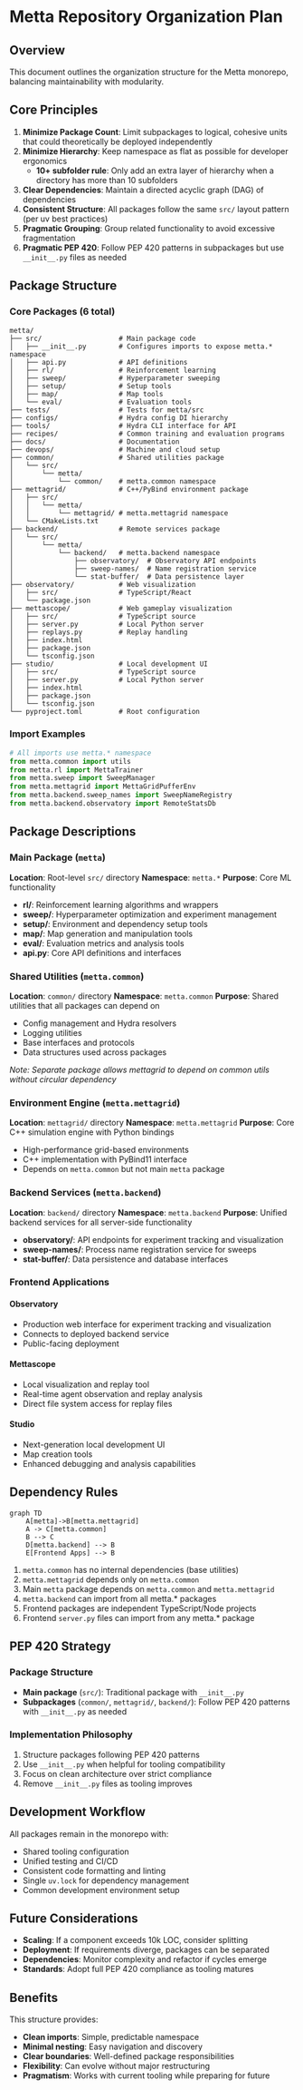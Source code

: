 # Metta Repository Organization Plan

## Overview

This document outlines the organization structure for the Metta monorepo, balancing maintainability with modularity.

## Core Principles

1. **Minimize Package Count**: Limit subpackages to logical, cohesive units that could theoretically be deployed independently
2. **Minimize Hierarchy**: Keep namespace as flat as possible for developer ergonomics
   - **10+ subfolder rule**: Only add an extra layer of hierarchy when a directory has more than 10 subfolders
3. **Clear Dependencies**: Maintain a directed acyclic graph (DAG) of dependencies
4. **Consistent Structure**: All packages follow the same `src/` layout pattern (per uv best practices)
5. **Pragmatic Grouping**: Group related functionality to avoid excessive fragmentation
6. **Pragmatic PEP 420**: Follow PEP 420 patterns in subpackages but use `__init__.py` files as needed

## Package Structure

### Core Packages (6 total)

```
metta/
├── src/                   # Main package code
│   ├── __init__.py        # Configures imports to expose metta.* namespace
│   ├── api.py             # API definitions
│   ├── rl/                # Reinforcement learning
│   ├── sweep/             # Hyperparameter sweeping
│   ├── setup/             # Setup tools
│   ├── map/               # Map tools
│   └── eval/              # Evaluation tools
├── tests/                 # Tests for metta/src
├── configs/               # Hydra config DI hierarchy
├── tools/                 # Hydra CLI interface for API
├── recipes/               # Common training and evaluation programs
├── docs/                  # Documentation
├── devops/                # Machine and cloud setup
├── common/                # Shared utilities package
│   └── src/
│       └── metta/
│           └── common/    # metta.common namespace
├── mettagrid/             # C++/PyBind environment package
│   ├── src/
│   │   └── metta/
│   │       └── mettagrid/ # metta.mettagrid namespace
│   └── CMakeLists.txt
├── backend/               # Remote services package
│   └── src/
│       └── metta/
│           └── backend/   # metta.backend namespace
│               ├── observatory/  # Observatory API endpoints
│               ├── sweep-names/  # Name registration service
│               └── stat-buffer/  # Data persistence layer
├── observatory/           # Web visualization
│   ├── src/               # TypeScript/React
│   └── package.json
├── mettascope/            # Web gameplay visualization
│   ├── src/               # TypeScript source
│   ├── server.py          # Local Python server
│   ├── replays.py         # Replay handling
│   ├── index.html
│   ├── package.json
│   └── tsconfig.json
├── studio/                # Local development UI
│   ├── src/               # TypeScript source
│   ├── server.py          # Local Python server
│   ├── index.html
│   ├── package.json
│   └── tsconfig.json
└── pyproject.toml         # Root configuration
```

### Import Examples

```python
# All imports use metta.* namespace
from metta.common import utils
from metta.rl import MettaTrainer
from metta.sweep import SweepManager
from metta.mettagrid import MettaGridPufferEnv
from metta.backend.sweep_names import SweepNameRegistry
from metta.backend.observatory import RemoteStatsDb
```

## Package Descriptions

### Main Package (`metta`)
**Location**: Root-level `src/` directory
**Namespace**: `metta.*`
**Purpose**: Core ML functionality

- **rl/**: Reinforcement learning algorithms and wrappers
- **sweep/**: Hyperparameter optimization and experiment management
- **setup/**: Environment and dependency setup tools
- **map/**: Map generation and manipulation tools
- **eval/**: Evaluation metrics and analysis tools
- **api.py**: Core API definitions and interfaces

### Shared Utilities (`metta.common`)
**Location**: `common/` directory
**Namespace**: `metta.common`
**Purpose**: Shared utilities that all packages can depend on

- Config management and Hydra resolvers
- Logging utilities
- Base interfaces and protocols
- Data structures used across packages

*Note: Separate package allows mettagrid to depend on common utils without circular dependency*

### Environment Engine (`metta.mettagrid`)
**Location**: `mettagrid/` directory
**Namespace**: `metta.mettagrid`
**Purpose**: Core C++ simulation engine with Python bindings

- High-performance grid-based environments
- C++ implementation with PyBind11 interface
- Depends on `metta.common` but not main `metta` package

### Backend Services (`metta.backend`)
**Location**: `backend/` directory
**Namespace**: `metta.backend`
**Purpose**: Unified backend services for all server-side functionality

- **observatory/**: API endpoints for experiment tracking and visualization
- **sweep-names/**: Process name registration service for sweeps
- **stat-buffer/**: Data persistence and database interfaces

### Frontend Applications

#### Observatory
- Production web interface for experiment tracking and visualization
- Connects to deployed backend service
- Public-facing deployment

#### Mettascope
- Local visualization and replay tool
- Real-time agent observation and replay analysis
- Direct file system access for replay files

#### Studio
- Next-generation local development UI
- Map creation tools
- Enhanced debugging and analysis capabilities

## Dependency Rules

```mermaid
graph TD
    A[metta]->B[metta.mettagrid]
    A -> C[metta.common]
    B --> C
    D[metta.backend] --> B
    E[Frontend Apps] --> B
```

1. `metta.common` has no internal dependencies (base utilities)
2. `metta.mettagrid` depends only on `metta.common`
3. Main `metta` package depends on `metta.common` and `metta.mettagrid`
4. `metta.backend` can import from all metta.* packages
5. Frontend packages are independent TypeScript/Node projects
6. Frontend `server.py` files can import from any metta.* package

## PEP 420 Strategy

### Package Structure
- **Main package** (`src/`): Traditional package with `__init__.py`
- **Subpackages** (`common/`, `mettagrid/`, `backend/`): Follow PEP 420 patterns with `__init__.py` as needed

### Implementation Philosophy
1. Structure packages following PEP 420 patterns
2. Use `__init__.py` when helpful for tooling compatibility
3. Focus on clean architecture over strict compliance
4. Remove `__init__.py` files as tooling improves


## Development Workflow

All packages remain in the monorepo with:
- Shared tooling configuration
- Unified testing and CI/CD
- Consistent code formatting and linting
- Single `uv.lock` for dependency management
- Common development environment setup

## Future Considerations

- **Scaling**: If a component exceeds 10k LOC, consider splitting
- **Deployment**: If requirements diverge, packages can be separated
- **Dependencies**: Monitor complexity and refactor if cycles emerge
- **Standards**: Adopt full PEP 420 compliance as tooling matures

## Benefits

This structure provides:
- **Clean imports**: Simple, predictable namespace
- **Minimal nesting**: Easy navigation and discovery
- **Clear boundaries**: Well-defined package responsibilities
- **Flexibility**: Can evolve without major restructuring
- **Pragmatism**: Works with current tooling while preparing for future
